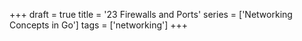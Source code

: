 +++
draft = true
title = '23 Firewalls and Ports'
series = ['Networking Concepts in Go']
tags = ['networking']
+++